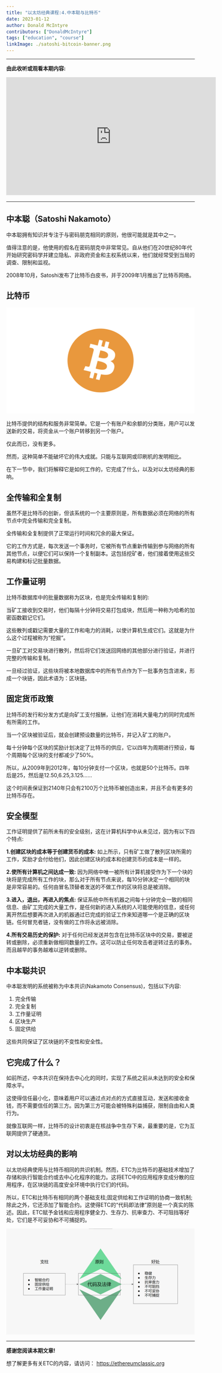 ```yaml
---
title: "以太坊经典课程:4.中本聪与比特币"
date: 2023-01-12
author: Donald McIntyre
contributors: ["DonaldMcIntyre"]
tags: ["education", "course"]
linkImage: ./satoshi-bitcoin-banner.png
---
```


---
**由此收听或观看本期内容:**

<iframe width="560" height="315" src="https://www.youtube.com/embed/3gtE4z3NFaI" title="YouTube video player" frameborder="0" allow="accelerometer; autoplay; clipboard-write; encrypted-media; gyroscope; picture-in-picture" allowfullscreen></iframe>

---

## 中本聪（Satoshi Nakamoto）

中本聪拥有知识并专注于与密码朋克相同的原则，他很可能就是其中之一。

值得注意的是，他使用的假名在密码朋克中非常常见。自从他们在20世纪80年代开始研究密码学并建立隐私、非政府资金和主权系统以来，他们就经常受到当局的调查、限制和监视。

2008年10月，Satoshi发布了比特币白皮书，并于2009年1月推出了比特币网络。

## 比特币

![Bitcoin](./satoshi-bitcoin.png)

比特币提供的结构和服务非常简单。它是一个有账户和余额的分类账，用户可以发送新的交易，将资金从一个账户转移到另一个账户。

仅此而已，没有更多。

然而，这种简单不能破坏它的伟大成就。只能与互联网或印刷机的发明相比。

在下一节中，我们将解释它是如何工作的，它完成了什么，以及对以太坊经典的影响。

## 全传输和全复制

虽然不是比特币的创新，但该系统的一个主要原则是，所有数据必须在网络的所有节点中完全传输和完全复制。

全传输和全复制提供了正常运行时间和冗余的最大保证。

它的工作方式是，每次发送一个事务时，它被所有节点重新传输到参与网络的所有其他节点，以便它们可以保持一个复制副本。这包括挖矿者，他们接着使用这些交易构建和标记批量数据。

## 工作量证明

比特币数据库中的批量数据称为区块，也是完全传输和复制的:

当矿工接收到交易时，他们每隔十分钟将交易打包成块，然后用一种称为哈希的加密函数戳记它们。

这些散列或戳记需要大量的工作和电力的消耗，以使计算机生成它们。这就是为什么这个过程被称为“挖掘”。

一旦矿工对交易块进行散列，然后将它们发送回网络的其他部分进行验证，并进行完整的传输和复制。

一旦经过验证，这些块将被本地数据库中的所有节点作为下一批事务包含进来，形成一个块链，因此术语为：区块链。

## 固定货币政策

比特币的发行和分发方式是向矿工支付报酬，让他们在消耗大量电力的同时完成所有所需的工作。

当一个区块被验证后，就会创建预设数量的比特币，并记入矿工的账户。

每十分钟每个区块的奖励计划决定了比特币的供应，它以四年为周期进行预设，每个周期每个区块的支付都减少了50%。

所以，从2009年到2012年，每10分钟支付一个区块，也就是50个比特币。四年后是25，然后是12.50,6.25,3.125……

这个时间表保证到2140年只会有2100万个比特币被创造出来，并且不会有更多的比特币存在。

## 安全模型

工作证明提供了前所未有的安全级别，这在计算机科学中从未见过，因为有以下四个特点:

**1.创建区块的成本等于创建货币的成本:** 如上所示，只有矿工做了散列区块所需的工作，奖励才会付给他们，因此创建区块的成本和创建货币的成本是一样的。

**2.使所有计算机之间达成一致:** 因为网络中唯一被所有计算机接受作为下一个块的块将是完成所有工作的块，那么对于所有节点来说，每10分钟决定一个相同的块是非常容易的。任何由冒名顶替者发送的不做工作的区块将总是被消除。

**3.进入，退出，再进入的焦点:** 保证系统中所有机器之间每十分钟完全一致的相同信息、由矿工完成的大量工作，是任何新的进入系统的人可能使用的信息，或任何离开然后想要再次进入的机器通过已完成的验证工作来知道哪一个是正确的区块链。任何冒充者链，没有做的工作将永远被消除。

**4.所有交易历史的保护:** 对于任何已经发送并包含在比特币区块中的交易，要被逆转或删除，必须重新做相同数量的工作。这可以防止任何攻击者逆转过去的事务。而且越早的事务越难以逆转或删除。

## 中本聪共识
中本聪发明的系统被称为中本共识(Nakamoto Consensus)，包括以下内容:

1. 完全传输
2. 完全复制
3. 工作量证明
4. 区块生产
5. 固定供给

这些共同保证了区块链的不变性和安全性。

## 它完成了什么？

如前所述，中本共识在保持去中心化的同时，实现了系统之前从未达到的安全和保障水平。

这使得信任最小化，意味着用户可以通过点对点的方式直接互动，发送和接收金钱，而不需要信任的第三方。因为第三方可能会被特殊利益捕获，限制自由和人类行为。

就像互联网一样，比特币的设计初衷是在核战争中生存下来，最重要的是，它为互联网提供了硬通货。

## 对以太坊经典的影响

以太坊经典使用与比特币相同的共识机制。然而，ETC为比特币的基础技术增加了存储和执行智能合约或去中心化程序的能力。这将ETC中的应用程序变成分散的应用程序，在区块链的高度安全环境中执行它们的代码。

所以，ETC和比特币有相同的两个基础支柱;固定供给和工作证明的协商一致机制;除此之外，它还添加了智能合约。这使得ETC的“代码即法律”原则是一个真实的陈述。因此，ETC赋予金钱和应用程序健全力、生存力、抗审查力、不可阻挡等好处，它们是不可妥协和不可捕捉的。

![代码及法律的原则](./satoshi-bitcoin-etc-zh.png)

---

**感谢您阅读本期文章!**

想了解更多有关ETC的内容，请访问： https://ethereumclassic.org
